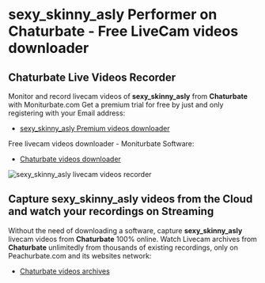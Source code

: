 # sexy_skinny_asly Performer on Chaturbate - Free LiveCam videos downloader

## Chaturbate Live Videos Recorder

Monitor and record livecam videos of **sexy_skinny_asly** from **Chaturbate** with Moniturbate.com
Get a premium trial for free by just and only registering with your Email address:
* [sexy_skinny_asly Premium videos downloader](https://moniturbate.com/request-demo-licence-key.html)

Free livecam videos downloader - Moniturbate Software:
* [Chaturbate videos downloader](https://moniturbate.com/moniturbate-download-software.html)

![sexy_skinny_asly livecam videos recorder](https://peachurnet.com/templates/moniturbate-software.png)


## Capture sexy_skinny_asly videos from the Cloud and watch your recordings on Streaming

Without the need of downloading a software, capture **sexy_skinny_asly** livecam videos from **Chaturbate** 100% online.
Watch Livecam archives from **Chaturbate** unlimitedly from thousands of existing recordings, only on Peachurbate.com and its websites network:
* [Chaturbate videos archives](https://peachurnet.com/)